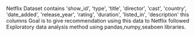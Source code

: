 Netflix Dataset contains 'show_id', 'type', 'title', 'director', 'cast', 'country', 'date_added',
'release_year', 'rating', 'duration', 'listed_in', 'description' this columns 
Goal is to give recommendation using this data to Netflix followed Exploratory data analysis method using pandas,numpy,seaboen libraries.
